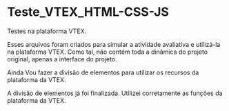# Teste_VTEX_HTML-CSS-JS

Testes na plataforma VTEX.

Esses arquivos foram criados para simular a atividade avaliativa e utilizá-la na plataforma VTEX.
Como tal, não contém toda a dinâmica do projeto original, apenas a interface do projeto.

Ainda Vou fazer a divisão de elementos para utilizar os recursos da plataforma da VTEX.

A divisão de elementos já foi finalizada. Utilizei corretamente as funções da plataforma da VTEX.
